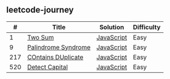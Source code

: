 ## leetcode-journey ##
| # | Title | Solution | Difficulty |
|---| ----- | -------- | ---------- |
|1|[Two Sum](https://leetcode.com/problems/two-sum/) | [JavaScript]()|Easy|
|9|[Palindrome Syndrome](https://leetcode.com/problems/palindrome-number/) | [JavaScript]()|Easy|
|217|[COntains DUplicate](https://leetcode.com/problems/contains-duplicate/submissions/868934183/) | [JavaScript]()|Easy|
|520|[Detect Capital](https://leetcode.com/problems/detect-capital/) | [JavaScript](./leetcode/520.%20Detect%20Capital/520.%20Detect%20Capital.js)|Easy|
